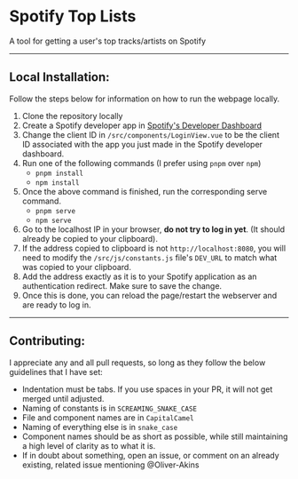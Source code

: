 # Spotify Top Lists
A tool for getting a user's top tracks/artists on Spotify

---

## Local Installation:
Follow the steps below for information on how to run the webpage locally.

1. Clone the repository locally
2. Create a Spotify developer app in [Spotify's Developer Dashboard](https://developer.spotify.com/dashboard/applications)
3. Change the client ID in `/src/components/LoginView.vue` to be the client ID associated with the app you just made in the Spotify developer dashboard.
4. Run one of the following commands (I prefer using `pnpm` over `npm`)
   - `pnpm install`
   - `npm install`
5. Once the above command is finished, run the corresponding serve command.
   - `pnpm serve`
   - `npm serve`
6. Go to the localhost IP in your browser, **do not try to log in yet**. (It should already be copied to your clipboard).
7. If the address copied to clipboard is not `http://localhost:8080`, you will need to modify the `/src/js/constants.js` file's `DEV_URL` to match what was copied to your clipboard.
8. Add the address exactly as it is to your Spotify application as an authentication redirect. Make sure to save the change.
9. Once this is done, you can reload the page/restart the webserver and are ready to log in.

---

## Contributing:
I appreciate any and all pull requests, so long as they follow the below guidelines that I have set:

- Indentation must be tabs. If you use spaces in your PR, it will not get merged until adjusted.
- Naming of constants is in `SCREAMING_SNAKE_CASE`
- File and component names are in `CapitalCamel`
- Naming of everything else is in `snake_case`
- Component names should be as short as possible, while still maintaining a high level of clarity as to what it is.
- If in doubt about something, open an issue, or comment on an already existing, related issue mentioning @Oliver-Akins